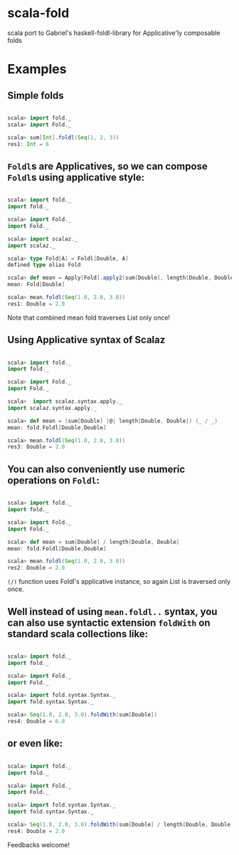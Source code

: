 # scala-fold
scala port to Gabriel's haskell-foldl-library for Applicative'ly composable folds

# Examples

## Simple folds

```scala

scala> import fold._
scala> import Fold._

scala> sum[Int].foldl(Seq(1, 2, 3))
res1: Int = 6

```

## `Foldl`s are Applicatives, so we can compose `Foldl`s using applicative style:

```scala

scala> import fold._
import fold._

scala> import Fold._
import Fold._

scala> import scalaz._
import scalaz._

scala> type Fold[A] = Foldl[Double, A]
defined type alias Fold

scala> def mean = Apply[Fold].apply2(sum[Double], length[Double, Double])(_ / _)
mean: Fold[Double]

scala> mean.foldl(Seq(1.0, 2.0, 3.0))
res1: Double = 2.0

```
Note that combined mean fold traverses List only once!

## Using Applicative syntax of Scalaz

```scala

scala> import fold._
import fold._

scala> import Fold._
import Fold._

scala>  import scalaz.syntax.apply._
import scalaz.syntax.apply._

scala> def mean = (sum[Double] |@| length[Double, Double]) (_ / _)
mean: fold.Foldl[Double,Double]

scala> mean.foldl(Seq(1.0, 2.0, 3.0))
res3: Double = 2.0

```
## You can also conveniently use numeric operations on `Foldl`:

```scala

scala> import fold._
import fold._

scala> import Fold._
import Fold._

scala> def mean = sum[Double] / length[Double, Double]
mean: fold.Foldl[Double,Double]

scala> mean.foldl(Seq(1.0, 2.0, 3.0))
res2: Double = 2.0

```
`(/)` function uses Foldl's applicative instance, so again List is traversed only once.

## Well instead of using `mean.foldl..` syntax, you can also use syntactic extension `foldWith` on standard scala collections like:
```scala

scala> import fold._
import fold._

scala> import Fold._
import Fold._

scala> import fold.syntax.Syntax._
import fold.syntax.Syntax._

scala> Seq(1.0, 2.0, 3.0).foldWith(sum[Double])
res4: Double = 6.0

```

## or even like:

```scala

scala> import fold._
import fold._

scala> import Fold._
import Fold._

scala> import fold.syntax.Syntax._
import fold.syntax.Syntax._

scala> Seq(1.0, 2.0, 3.0).foldWith(sum[Double] / length[Double, Double])
res4: Double = 2.0

```

Feedbacks welcome!
